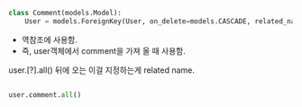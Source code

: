 

```python
class Comment(models.Model):
    User = models.ForeignKey(User, on_delete=models.CASCADE, related_name= ? )
```

- 역참조에 사용함. 
- 즉, user객체에서 comment을 가져 올 때 사용함.

user.[?].all() 뒤에 오는 이걸 지정하는게 related name.


```python

user.comment.all() 

```
